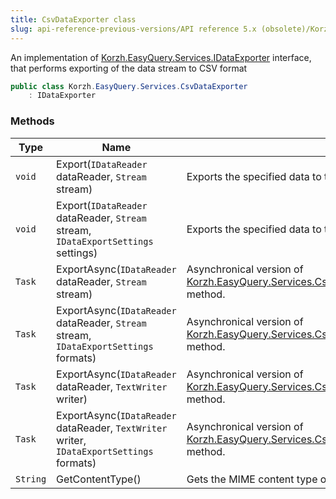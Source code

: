 ```yaml
---
title: CsvDataExporter class
slug: api-reference-previous-versions/API reference 5.x (obsolete)/Korzh.EasyQuery.Services namespace/csvdataexporter-class
---
```



An implementation of [Korzh.EasyQuery.Services.IDataExporter](/api-reference-5x/korzh-easyquery-services-namespace/idataexporter-interface) interface, that performs exporting of the data stream to CSV format
```csharp
public class Korzh.EasyQuery.Services.CsvDataExporter
    : IDataExporter

```

### Methods

| Type | Name | Description | 
| --- | --- | --- | 
| `void` | Export(`IDataReader` dataReader, `Stream` stream) | Exports the specified data to the stream. | 
| `void` | Export(`IDataReader` dataReader, `Stream` stream, `IDataExportSettings` settings) | Exports the specified data to the stream. | 
| `Task` | ExportAsync(`IDataReader` dataReader, `Stream` stream) | Asynchronical version of [Korzh.EasyQuery.Services.CsvDataExporter.Export(System.Data.IDataReader,System.IO.Stream)](/api-reference-5x/korzh-easyquery-services-namespace/csvdataexporter-class) method. | 
| `Task` | ExportAsync(`IDataReader` dataReader, `Stream` stream, `IDataExportSettings` formats) | Asynchronical version of [Korzh.EasyQuery.Services.CsvDataExporter.Export(System.Data.IDataReader,System.IO.Stream)](/api-reference-5x/korzh-easyquery-services-namespace/csvdataexporter-class) method. | 
| `Task` | ExportAsync(`IDataReader` dataReader, `TextWriter` writer) | Asynchronical version of [Korzh.EasyQuery.Services.CsvDataExporter.Export(System.Data.IDataReader,System.IO.Stream)](/api-reference-5x/korzh-easyquery-services-namespace/csvdataexporter-class) method. | 
| `Task` | ExportAsync(`IDataReader` dataReader, `TextWriter` writer, `IDataExportSettings` formats) | Asynchronical version of [Korzh.EasyQuery.Services.CsvDataExporter.Export(System.Data.IDataReader,System.IO.Stream)](/api-reference-5x/korzh-easyquery-services-namespace/csvdataexporter-class) method. | 
| `String` | GetContentType() | Gets the MIME content type of the exporting format. |